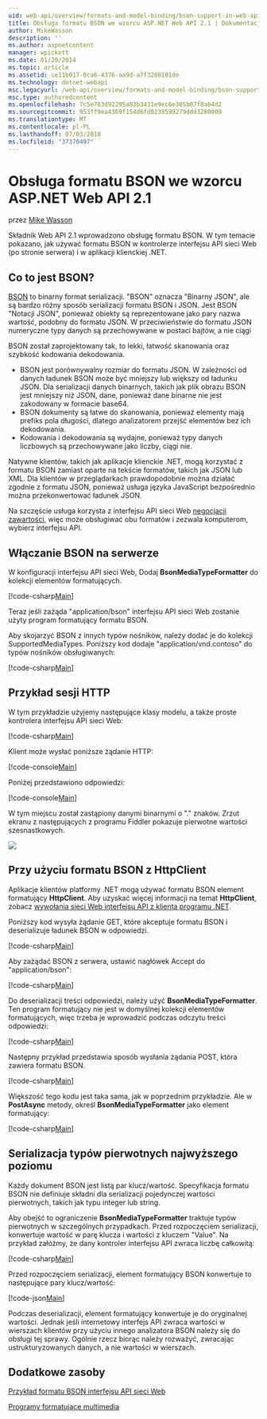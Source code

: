 ```yaml
---
uid: web-api/overview/formats-and-model-binding/bson-support-in-web-api-21
title: Obsługa formatu BSON we wzorcu ASP.NET Web API 2.1 | Dokumentacja firmy Microsoft
author: MikeWasson
description: ''
ms.author: aspnetcontent
manager: wpickett
ms.date: 01/20/2014
ms.topic: article
ms.assetid: ce11b017-0ca6-4376-aa9d-a7f3288101de
ms.technology: dotnet-webapi
msc.legacyurl: /web-api/overview/formats-and-model-binding/bson-support-in-web-api-21
msc.type: authoredcontent
ms.openlocfilehash: 7c5e763d92295a83b3431e9ec6e305b07f8a64d2
ms.sourcegitcommit: 953ff9ea4369f154d6fd0239599279ddd3280009
ms.translationtype: MT
ms.contentlocale: pl-PL
ms.lasthandoff: 07/03/2018
ms.locfileid: "37370497"
---
```

<a name="bson-support-in-aspnet-web-api-21"></a>Obsługa formatu BSON we wzorcu ASP.NET Web API 2.1
====================
przez [Mike Wasson](https://github.com/MikeWasson)

Składnik Web API 2.1 wprowadzono obsługę formatu BSON. W tym temacie pokazano, jak używać formatu BSON w kontrolerze interfejsu API sieci Web (po stronie serwera) i w aplikacji klienckiej .NET.

## <a name="what-is-bson"></a>Co to jest BSON?

[BSON](http://bsonspec.org/) to binarny format serializacji. "BSON" oznacza "Binarny JSON", ale są bardzo różny sposób serializacji formatu BSON i JSON. Jest BSON "Notacji JSON", ponieważ obiekty są reprezentowane jako pary nazwa wartość, podobny do formatu JSON. W przeciwieństwie do formatu JSON numeryczne typy danych są przechowywane w postaci bajtów, a nie ciągi

BSON został zaprojektowany tak, to lekki, łatwość skanowania oraz szybkość kodowania dekodowania.

- BSON jest porównywalny rozmiar do formatu JSON. W zależności od danych ładunek BSON może być mniejszy lub większy od ładunku JSON. Dla serializacji danych binarnych, takich jak plik obrazu BSON jest mniejszy niż JSON, dane, ponieważ dane binarne nie jest zakodowany w formacie base64.
- BSON dokumenty są łatwe do skanowania, ponieważ elementy mają prefiks pola długości, dlatego analizatorem przejść elementów bez ich dekodowania.
- Kodowania i dekodowania są wydajne, ponieważ typy danych liczbowych są przechowywane jako liczby, ciągi nie.

Natywne klientów, takich jak aplikacje klienckie .NET, mogą korzystać z formatu BSON zamiast oparte na tekście formatów, takich jak JSON lub XML. Dla klientów w przeglądarkach prawdopodobnie można działać zgodnie z formatu JSON, ponieważ usługa języka JavaScript bezpośrednio można przekonwertować ładunek JSON.

Na szczęście usługa korzysta z interfejsu API sieci Web [negocjacji zawartości](content-negotiation.md), więc może obsługiwać obu formatów i zezwala komputerom, wybierz interfejsu API.

## <a name="enabling-bson-on-the-server"></a>Włączanie BSON na serwerze

W konfiguracji interfejsu API sieci Web, Dodaj **BsonMediaTypeFormatter** do kolekcji elementów formatujących.

[!code-csharp[Main](bson-support-in-web-api-21/samples/sample1.cs)]

Teraz jeśli zażąda "application/bson" interfejsu API sieci Web zostanie użyty program formatujący formatu BSON.

Aby skojarzyć BSON z innych typów nośników, należy dodać je do kolekcji SupportedMediaTypes. Poniższy kod dodaje "application/vnd.contoso" do typów nośników obsługiwanych:

[!code-csharp[Main](bson-support-in-web-api-21/samples/sample2.cs)]

## <a name="example-http-session"></a>Przykład sesji HTTP

W tym przykładzie użyjemy następujące klasy modelu, a także proste kontrolera interfejsu API sieci Web:

[!code-csharp[Main](bson-support-in-web-api-21/samples/sample3.cs)]

Klient może wysłać poniższe żądanie HTTP:

[!code-console[Main](bson-support-in-web-api-21/samples/sample4.cmd)]

Poniżej przedstawiono odpowiedzi:

[!code-console[Main](bson-support-in-web-api-21/samples/sample5.cmd)]

W tym miejscu został zastąpiony danymi binarnymi o &quot;.&quot; znaków. Zrzut ekranu z następujących z programu Fiddler pokazuje pierwotne wartości szesnastkowych.

[![](bson-support-in-web-api-21/_static/image2.png)](bson-support-in-web-api-21/_static/image1.png)

## <a name="using-bson-with-httpclient"></a>Przy użyciu formatu BSON z HttpClient

Aplikacje klientów platformy .NET mogą używać formatu BSON element formatujący **HttpClient**. Aby uzyskać więcej informacji na temat **HttpClient**, zobacz [wywołania sieci Web interfejsu API z klienta programu .NET](../advanced/calling-a-web-api-from-a-net-client.md).

Poniższy kod wysyła żądanie GET, które akceptuje formatu BSON i deserializuje ładunek BSON w odpowiedzi.

[!code-csharp[Main](bson-support-in-web-api-21/samples/sample6.cs)]

Aby zażądać BSON z serwera, ustawić nagłówek Accept do "application/bson":

[!code-csharp[Main](bson-support-in-web-api-21/samples/sample7.cs)]

Do deserializacji treści odpowiedzi, należy użyć **BsonMediaTypeFormatter**. Ten program formatujący nie jest w domyślnej kolekcji elementów formatujących, więc trzeba je wprowadzić podczas odczytu treści odpowiedzi:

[!code-csharp[Main](bson-support-in-web-api-21/samples/sample8.cs)]

Następny przykład przedstawia sposób wysłania żądania POST, która zawiera formatu BSON.

[!code-csharp[Main](bson-support-in-web-api-21/samples/sample9.cs)]

Większość tego kodu jest taka sama, jak w poprzednim przykładzie. Ale w **PostAsync** metody, określ **BsonMediaTypeFormatter** jako element formatujący:

[!code-csharp[Main](bson-support-in-web-api-21/samples/sample10.cs)]

## <a name="serializing-top-level-primitive-types"></a>Serializacja typów pierwotnych najwyższego poziomu

Każdy dokument BSON jest listą par klucz/wartość. Specyfikacja formatu BSON nie definiuje składni dla serializacji pojedynczej wartości pierwotnych, takich jak typu integer lub string.

Aby obejść to ograniczenie **BsonMediaTypeFormatter** traktuje typów pierwotnych w szczególnych przypadkach. Przed rozpoczęciem serializacji, konwertuje wartość w parę klucza i wartości z kluczem "Value". Na przykład załóżmy, że dany kontroler interfejsu API zwraca liczbę całkowitą:

[!code-csharp[Main](bson-support-in-web-api-21/samples/sample11.cs)]

Przed rozpoczęciem serializacji, element formatujący BSON konwertuje to następujące pary klucz/wartość:

[!code-json[Main](bson-support-in-web-api-21/samples/sample12.json)]

Podczas deserializacji, element formatujący konwertuje je do oryginalnej wartości. Jednak jeśli internetowy interfejs API zwraca wartości w wierszach klientów przy użyciu innego analizatora BSON należy się do obsługi tej sprawy. Ogólnie rzecz biorąc należy rozważyć, zwracając ustrukturyzowanych danych, a nie wartości w wierszach.

## <a name="additional-resources"></a>Dodatkowe zasoby

[Przykład formatu BSON interfejsu API sieci Web](https://aspnet.codeplex.com/SourceControl/latest#Samples/WebApi/BSONSample/)

[Programy formatujące multimedia](media-formatters.md)
